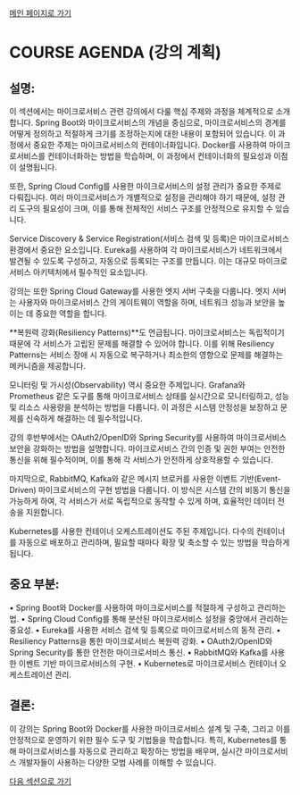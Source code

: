 [메인 페이지로 가기](main.md)

# COURSE AGENDA (강의 계획)

## 설명:

이 섹션에서는 마이크로서비스 관련 강의에서 다룰 핵심 주제와 과정을 체계적으로 소개합니다. Spring Boot와 마이크로서비스의 개념을 중심으로, 마이크로서비스의 경계를 어떻게 정의하고 적절하게 크기를 조정하는지에 대한 내용이 포함되어 있습니다. 이 과정에서 중요한 주제는 마이크로서비스의 컨테이너화입니다. Docker를 사용하여 마이크로서비스를 컨테이너화하는 방법을 학습하며, 이 과정에서 컨테이너화의 필요성과 이점이 설명됩니다.

또한, Spring Cloud Config를 사용한 마이크로서비스의 설정 관리가 중요한 주제로 다뤄집니다. 여러 마이크로서비스가 개별적으로 설정을 관리해야 하기 때문에, 설정 관리 도구의 필요성이 크며, 이를 통해 전체적인 서비스 구조를 안정적으로 유지할 수 있습니다.

Service Discovery & Service Registration(서비스 검색 및 등록)은 마이크로서비스 환경에서 중요한 요소입니다. Eureka를 사용하여 각 마이크로서비스가 네트워크에서 발견될 수 있도록 구성하고, 자동으로 등록되는 구조를 만듭니다. 이는 대규모 마이크로서비스 아키텍처에서 필수적인 요소입니다.

강의는 또한 Spring Cloud Gateway를 사용한 엣지 서버 구축을 다룹니다. 엣지 서버는 사용자와 마이크로서비스 간의 게이트웨이 역할을 하며, 네트워크 성능과 보안을 높이는 데 중요한 역할을 합니다.

**복원력 강화(Resiliency Patterns)**도 언급됩니다. 마이크로서비스는 독립적이기 때문에 각 서비스가 고립된 문제를 해결할 수 있어야 합니다. 이를 위해 Resiliency Patterns는 서비스 장애 시 자동으로 복구하거나 최소한의 영향으로 문제를 해결하는 메커니즘을 제공합니다.

모니터링 및 가시성(Observability) 역시 중요한 주제입니다. Grafana와 Prometheus 같은 도구를 통해 마이크로서비스 상태를 실시간으로 모니터링하고, 성능 및 리소스 사용량을 분석하는 방법을 다룹니다. 이 과정은 시스템 안정성을 보장하고 문제를 신속하게 해결하는 데 필수적입니다.

강의 후반부에서는 OAuth2/OpenID와 Spring Security를 사용하여 마이크로서비스 보안을 강화하는 방법을 설명합니다. 마이크로서비스 간의 인증 및 권한 부여는 안전한 통신을 위해 필수적이며, 이를 통해 각 서비스가 안전하게 상호작용할 수 있습니다.

마지막으로, RabbitMQ, Kafka와 같은 메시지 브로커를 사용한 이벤트 기반(Event-Driven) 마이크로서비스의 구현 방법을 다룹니다. 이 방식은 시스템 간의 비동기 통신을 가능하게 하여, 각 서비스가 서로 독립적으로 동작할 수 있게 하며, 효율적인 데이터 전송을 지원합니다.

Kubernetes를 사용한 컨테이너 오케스트레이션도 주된 주제입니다. 다수의 컨테이너를 자동으로 배포하고 관리하며, 필요할 때마다 확장 및 축소할 수 있는 방법을 학습하게 됩니다.

## 중요 부분:

 • Spring Boot와 Docker를 사용하여 마이크로서비스를 적절하게 구성하고 관리하는 법.
 • Spring Cloud Config를 통해 분산된 마이크로서비스 설정을 중앙에서 관리하는 중요성.
 • Eureka를 사용한 서비스 검색 및 등록으로 마이크로서비스의 동적 관리.
 • Resiliency Patterns을 통한 마이크로서비스 복원력 강화.
 • OAuth2/OpenID와 Spring Security를 통한 안전한 마이크로서비스 통신.
 • RabbitMQ와 Kafka를 사용한 이벤트 기반 마이크로서비스의 구현.
 • Kubernetes로 마이크로서비스 컨테이너 오케스트레이션 관리.

## 결론:

이 강의는 Spring Boot와 Docker를 사용한 마이크로서비스 설계 및 구축, 그리고 이를 안정적으로 운영하기 위한 필수 도구 및 기법들을 학습합니다. 특히, Kubernetes를 통해 마이크로서비스를 자동으로 관리하고 확장하는 방법을 배우며, 실시간 마이크로서비스 개발자들이 사용하는 다양한 모범 사례를 이해할 수 있습니다.

[다음 섹션으로 가기](section_2.md)
